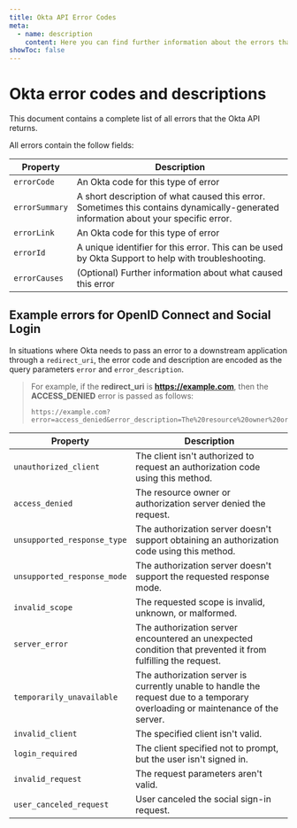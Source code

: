```yaml
---
title: Okta API Error Codes
meta:
  - name: description
    content: Here you can find further information about the errors that the Okta API returns, sorted by error code and HTTP return code.
showToc: false
---
```


# Okta error codes and descriptions

This document contains a complete list of all errors that the Okta API returns.

All errors contain the follow fields:

| Property       | Description                                                                                                                             |
| -------------- | --------------------------------------------------------------------------------------------------------------------------------------- |
| `errorCode`    | An Okta code for this type of error                                                                                                     |
| `errorSummary` | A short description of what caused this error. Sometimes this contains dynamically-generated information about your specific error.     |
| `errorLink`    | An Okta code for this type of error                                                                                                     |
| `errorId`      | A unique identifier for this error. This can be used by Okta Support to help with troubleshooting.                                      |
| `errorCauses`  | (Optional) Further information about what caused this error                                                                             |

<ErrorCodes />


## Example errors for OpenID Connect and Social Login

In situations where Okta needs to pass an error to a downstream application through a `redirect_uri`, the error code and description are encoded as the query parameters `error` and `error_description`.

> For example, if the **redirect_uri** is **https://example.com**, then the **ACCESS_DENIED** error is passed as follows:
>
> ```
> https://example.com?error=access_denied&error_description=The%20resource%20owner%20or%20authorization%20server%20denied%20the%20request
> ```

| Property                    | Description                                                                                                                     |
|-----------------------------|---------------------------------------------------------------------------------------------------------------------------------|
| `unauthorized_client`       | The client isn't authorized to request an authorization code using this method.                                                 |
| `access_denied`             | The resource owner or authorization server denied the request.                                                                  |
| `unsupported_response_type` | The authorization server doesn't support obtaining an authorization code using this method.                                     |
| `unsupported_response_mode` | The authorization server doesn't support the requested response mode.                                                           |
| `invalid_scope`             | The requested scope is invalid, unknown, or malformed.                                                                          |
| `server_error`              | The authorization server encountered an unexpected condition that prevented it from fulfilling the request.                     |
| `temporarily_unavailable`   | The authorization server is currently unable to handle the request due to a temporary overloading or maintenance of the server. |
| `invalid_client`            | The specified client isn't valid.                                                                                               |
| `login_required`            | The client specified not to prompt, but the user isn't signed in.                                                               |
| `invalid_request`           | The request parameters aren't valid.                                                                                            |
| `user_canceled_request`     | User canceled the social sign-in request.                                                                                       |
